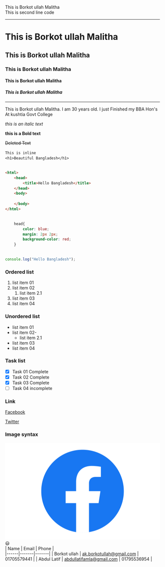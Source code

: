 <!--markdown tutorial-->
This is Borkot ullah Malitha  
This is second line code 
___ 


# This is Borkot ullah Malitha 
## This is Borkot ullah Malitha  
### This is Borkot ullah Malitha  
#### This is Borkot ullah Malitha  
##### This is Borkot ullah Malitha  
***

<p>This is Borkot ullah Malitha. I am 30 years old. I just Finished my BBA Hon's At kushtia Govt College</p> 

_this is an italic text_ 


__this is a Bold text__

~~Deleted Text~~ 

`This is inline`  
`<h1>Beautiful Bangladesh</h1>`
```html

<html>
    <head>
        <title>Hello Bangladesh</title>
    </head>
    <body>

    </body>
</html>

```  

```css

    head{
        color: blue;
        margin: 2px 2px;
        background-color: red;
    }

```

```javascript

console.log("Hello Bangladesh");

```  
### Ordered list
1. list item 01
1. list item 02
    1. list item 2.1
1. list item 03
1. list item 04  

### Unordered list
- list item 01
- list item 02- 
    - list item 2.1
- list item 03
- list item 04  

### Task list  
- [x] Task 01 Complete
- [x] Task 02 Complete
- [x] Task 03 Complete
- [ ] Task 04 incomplete  

### Link  
[Facebook](http://www.facebook.com) 

[Twitter](http://www.twitter.com)  

### Image syntax 

![Facebook](image/Facebook-logo.png) 
😃  
| Name | Email | Phone |  
|------|-------|-------|
| Borkot ullah | ak.borkotullah@gmail.com | 01705579441 |
| Abdul Latif | abdullatifamla@gmail.com | 01795536954 |

